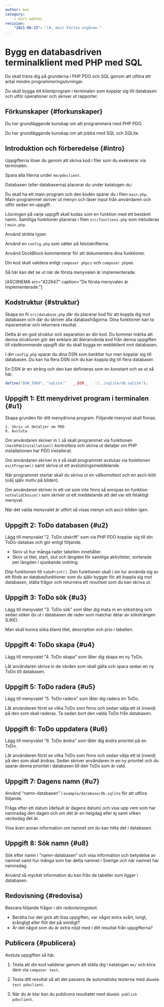 ```yaml
---
author: mos
category:
    - kurs webtec
revision:
    "2021-06-15": "(A, mos) Första utgåvan."
...
```

Bygg en databasdriven terminalklient med PHP med SQL
===================================

Du skall träna dig på grunderna i PHP PDO och SQL genom att utföra ett antal mindre programmeringsövningar.

Du skall bygga ett klientprogram i terminalen som kopplar sig till databasen och utför operationer och skriver ut rapporter.

<!--more-->



Förkunskaper {#forkunskaper}
-----------------------

Du har grundläggande kunskap om att programmera med PHP PDO.

Du har grundläggande kunskap om att jobba med SQL och SQLite.



<!--
Genomgång {#genom}
------------------------

Här är en video som "pratar" dig igenom uppgiftens upplägg och visar hur du kommer igång.

[YOUTUBE src="gKzwQTG9eCI" width=700 caption="Kurs mvc kmom03 tisdagsgenomgång, del 3/3 uppgiften (Zoom med Mikael)."]
-->



Introduktion och förberedelse {#intro}
-----------------------

Uppgifterna löser du genom att skriva kod i filer som du exekverar via terminalen.

Spara alla filerna under `me/pdoclient`.

Databasen (eller databaserna) placerar du under katalogen `db/`

Du skall ha ett main-program och den koden sparar du i filen `main.php`. Main-programmet skriver ut menyn och läser input från användaren och utför sedan en uppgift.

Lösningen på varje uppgift skall kodas som en funktion med ett bestämt namn. Samtliga funktioner placeras i filen `src/functions.php` som inkluderas i `main.php`.

Använd strikta typer.

Använd en `config.php` som sätter på felutskrifterna.

Använd DockBlock kommenterar för att dokumentera dina funktioner.

Din kod skall validera enligt `composer phpcs` och `composer phpmd`.

Så här kan det se ut när de första menyvalen är implementerade.

[ASCIINEMA src="422647" caption="De första menyvalen är implementerade."]



Kodstruktur {#struktur}
-----------------------

Skapa en fil `src/database.php` där du placerar kod för att koppla dig mot databasen och där du skriver alla databasfrågorna. Dina funktioner kan ta inparametrar och returnera resultat.

Detta är en god struktur och separation av din kod. Du kommer märka att denna strukturen gör det enklare att återanvända kod från denna uppgiften till nästkommande uppgift där du skall bygga en webbklient mot databasen.

I din `config.php` sparar du dina DSN som berättar hur man kopplar sig till databasen. Du kan ha flera DSN och du kan koppla dig till flera databaser.

En DSN är en sträng och den kan definieras som en konstant och se ut så här.

```php
define("DSN_TODO", "sqlite:" . __DIR__ . "/../sqlite/db.sqlite");
```



Uppgift 1: Ett menydrivet program i terminalen {#u1}
-----------------------

Skapa grunden för ditt menydrivna program. Följande menyval skall finnas.

```
1. Skriv ut detaljer om PDO
9. Avsluta
```

Om användaren skriver in `1` så skall programmet via funktionen `checkPdoInstallation()` kontrollera och skriva ut detaljer om PHP installationen har PDO installerat.

Om användaren skriver in `9` så skall programmet avslutas via funktionen `exitProgram()` samt skriva ut ett avslutningsmeddelande.

När programmet startar skall du skriva ut en välkomsttext och en ascii-bild (välj själv motiv på bilden).

Om användaren skriver in ett val som inte finns så anropas en funktion `notValidChoice()` som skriver ut ett meddelande att det var ett felaktigt menyval.

När det valda menyvalet är utfört så visas menyn och ascii-bilden igen.



Uppgift 2: ToDo databasen {#u2}
-----------------------

Lägg till menyvalet "2. ToDo utskrift" som via PHP PDO kopplar sig till din ToDo-databas och gör enligt följande.

* Skriv ut hur många rader tabellen innehåller.
* Skriv ut titel, start, slut och längden för samtliga aktiviteter, sorterade per längden i sjunkande ordning.

Döp funktionen till `toDoPrint()`. Den funktionen skall i sin tur använda sig av ett flöde av databasfunktioner som du själv bygger för att koppla sig mot databasen, ställa frågor och returnera ett resultset som du kan skriva ut.



Uppgift 3: ToDo sök {#u3}
-----------------------

Lägg till menyvalet "3. ToDo sök" som låter dig mata in en söksträng och sedan söker du ut i databasen de rader som matchar delar av söksträngen (LIKE).

Man skall kunna söka bland titel, description och prio i tabellen.



Uppgift 4: ToDo skapa {#u4}
-----------------------

Lägg till menyvalet "4. ToDo skapa" som låter dig skapa en ny ToDo.

Låt användaren skriva in de värden som skall gälla och spara sedan en ny ToDo till databasen.



Uppgift 5: ToDo radera {#u5}
-----------------------

Lägg till menyvalet "5. ToDo radera" som låter dig radera en ToDo.

Låt användaren först se vilka ToDo som finns och sedan välja ett id (rowid) på den som skall raderas. Ta sedan bort den valda ToDo från databasen.



Uppgift 6: ToDo uppdatera {#u6}
-----------------------

Lägg till menyvalet "6. ToDo ändra" som låter dig ändra prioritet på en ToDo.

Låt användaren först se vilka ToDo som finns och sedan välja ett id (rowid) på den som skall ändras. Sedan skriver användaren in en ny prioritet och du sparar denna prioritet i databasen till den ToDo som är vald.



Uppgift 7: Dagens namn {#u7}
-----------------------

Använd "namn-databasen" i `example/database/db.sqlite` för att utföra följande.

Fråga efter ett datum (default är dagens datum) och visa upp vem som har namnsdag den dagen och om det är en helgdag eller ej samt vilken veckodag det är.

Visa även annan information om namnet om du kan hitta det i databasen.



Uppgift 8: Sök namn {#u8}
-----------------------

Sök efter namn i "namn-databasen" och visa information och betydelse av namnet samt hur många som har detta namnet i Sverige och när namnet har namnsdag.

Använd så mycket information du kan från de tabeller som ligger i databasen.



Redovisning {#redovisa}
-----------------------

Besvara följande frågor i din redovisningstext.

* Berätta hur det gick att lösa uppgiften, var något extra svårt, lurigt, krångligt eller flöt det på smidigt?
* Är det något som du är extra nöjd med i ditt resultat från uppgifterna?



Publicera {#publicera}
-----------------------

Avsluta uppgiften så här.

1. Testa att din kod validerar genom att ställa dig i katalogen `me/` och köra dem via `composer test`.

1. Testa ditt resultat så att det passera de automatiska testerna med `dbwebb test pdoclient`.

1. När du är klar kan du publicera resultatet med `dbwebb publish pdoclient`.
